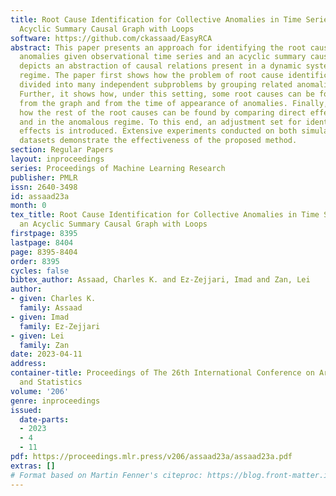```yaml
---
title: Root Cause Identification for Collective Anomalies in Time Series given an
  Acyclic Summary Causal Graph with Loops
software: https://github.com/ckassaad/EasyRCA
abstract: This paper presents an approach for identifying the root causes of collective
  anomalies given observational time series and an acyclic summary causal graph which
  depicts an abstraction of causal relations present in a dynamic system at its normal
  regime. The paper first shows how the problem of root cause identification can be
  divided into many independent subproblems by grouping related anomalies using d-separation.
  Further, it shows how, under this setting, some root causes can be found directly
  from the graph and from the time of appearance of anomalies. Finally, it shows,
  how the rest of the root causes can be found by comparing direct effects in the normal
  and in the anomalous regime. To this end, an adjustment set for identifying direct
  effects is introduced. Extensive experiments conducted on both simulated and real-world
  datasets demonstrate the effectiveness of the proposed method.
section: Regular Papers
layout: inproceedings
series: Proceedings of Machine Learning Research
publisher: PMLR
issn: 2640-3498
id: assaad23a
month: 0
tex_title: Root Cause Identification for Collective Anomalies in Time Series given
  an Acyclic Summary Causal Graph with Loops
firstpage: 8395
lastpage: 8404
page: 8395-8404
order: 8395
cycles: false
bibtex_author: Assaad, Charles K. and Ez-Zejjari, Imad and Zan, Lei
author:
- given: Charles K.
  family: Assaad
- given: Imad
  family: Ez-Zejjari
- given: Lei
  family: Zan
date: 2023-04-11
address:
container-title: Proceedings of The 26th International Conference on Artificial Intelligence
  and Statistics
volume: '206'
genre: inproceedings
issued:
  date-parts:
  - 2023
  - 4
  - 11
pdf: https://proceedings.mlr.press/v206/assaad23a/assaad23a.pdf
extras: []
# Format based on Martin Fenner's citeproc: https://blog.front-matter.io/posts/citeproc-yaml-for-bibliographies/
---
```

